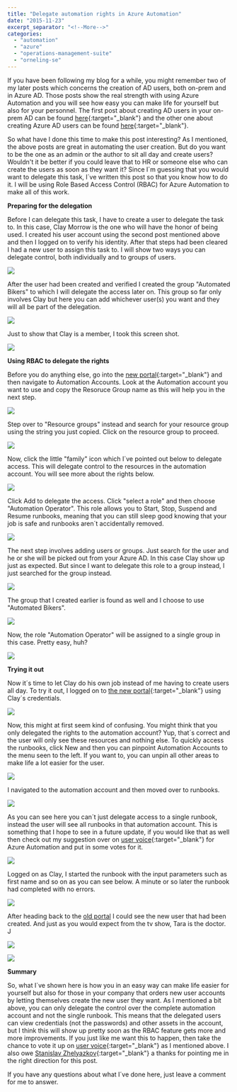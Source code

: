 ```yaml
---
title: "Delegate automation rights in Azure Automation"
date: "2015-11-23"
excerpt_separator: "<!--More-->"
categories: 
  - "automation"
  - "azure"
  - "operations-management-suite"
  - "orneling-se"
---
```


If you have been following my blog for a while, you might remember two of my later posts which concerns the creation of AD users, both on-prem and in Azure AD. Those posts show the real strength with using Azure Automation and you will see how easy you can make life for yourself but also for your personnel. The first post about creating AD users in your on-prem AD can be found [here](https://blog.orneling.se/2015/11/automatically-create-ad-users-with-azure-automation){:target="_blank"} and the other one about creating Azure AD users can be found [here](https://blog.orneling.se/2015/11/create-azure-ad-users-with-azure-automation){:target="_blank"}.
<!--More-->
So what have I done this time to make this post interesting? As I mentioned, the above posts are great in automating the user creation. But do you want to be the one as an admin or the author to sit all day and create users? Wouldn't it be better if you could leave that to HR or someone else who can create the users as soon as they want it? Since I´m guessing that you would want to delegate this task, I´ve written this post so that you know how to do it. I will be using Role Based Access Control (RBAC) for Azure Automation to make all of this work.

**Preparing for the delegation**

Before I can delegate this task, I have to create a user to delegate the task to. In this case, Clay Morrow is the one who will have the honor of being used. I created his user account using the second post mentioned above and then I logged on to verify his identity. After that steps had been cleared I had a new user to assign this task to. I will show two ways you can delegate control, both individually and to groups of users.

![](https://blog.orneling.se/assets/images/2015/11/automation_rights_1.png)

After the user had been created and verified I created the group "Automated Bikers" to which I will delegate the access later on. This group so far only involves Clay but here you can add whichever user(s) you want and they will all be part of the delegation.

![](https://blog.orneling.se/assets/images/2015/11/automation_rights_2.png)

Just to show that Clay is a member, I took this screen shot.

![](https://blog.orneling.se/assets/images/2015/11/automation_rights_3.png)

**Using RBAC to delegate the rights**

Before you do anything else, go into the [new portal](https://portal.azure.com/){:target="_blank"} and then navigate to Automation Accounts. Look at the Automation account you want to use and copy the Resoruce Group name as this will help you in the next step.

![](https://blog.orneling.se/assets/images/2015/11/automation_rights_4.png)

Step over to "Resource groups" instead and search for your resource group using the string you just copied. Click on the resource group to proceed.

![](https://blog.orneling.se/assets/images/2015/11/automation_rights_5.png)

Now, click the little "family" icon which I´ve pointed out below to delegate access. This will delegate control to the resources in the automation account. You will see more about the rights below.

![](https://blog.orneling.se/assets/images/2015/11/automation_rights_6.png)

Click Add to delegate the access. Click "select a role" and then choose "Automation Operator". This role allows you to Start, Stop, Suspend and Resume runbooks, meaning that you can still sleep good knowing that your job is safe and runbooks aren´t accidentally removed.

![](https://blog.orneling.se/assets/images/2015/11/automation_rights_7.png)

The next step involves adding users or groups. Just search for the user and he or she will be picked out from your Azure AD. In this case Clay show up just as expected. But since I want to delegate this role to a group instead, I just searched for the group instead.

![](https://blog.orneling.se/assets/images/2015/11/automation_rights_8.png)

The group that I created earlier is found as well and I choose to use "Automated Bikers".

![](https://blog.orneling.se/assets/images/2015/11/automation_rights_9.png)

Now, the role "Automation Operator" will be assigned to a single group in this case. Pretty easy, huh?

![](https://blog.orneling.se/assets/images/2015/11/automation_rights_10.png)

**Trying it out**

Now it´s time to let Clay do his own job instead of me having to create users all day. To try it out, I logged on to [the new portal](https://portal.azure.com/){:target="_blank"} using Clay´s credentials.

![](https://blog.orneling.se/assets/images/2015/11/automation_rights_11.png)

Now, this might at first seem kind of confusing. You might think that you only delegated the rights to the automation account? Yup, that´s correct and the user will only see these resources and nothing else. To quickly access the runbooks, click New and then you can pinpoint Automation Accounts to the menu seen to the left. If you want to, you can unpin all other areas to make life a lot easier for the user.

![](https://blog.orneling.se/assets/images/2015/11/automation_rights_12.png)

I navigated to the automation account and then moved over to runbooks.

![](https://blog.orneling.se/assets/images/2015/11/automation_rights_13.png)

As you can see here you can´t just delegate access to a single runbook, instead the user will see all runbooks in that automation account. This is something that I hope to see in a future update, if you would like that as well then check out my suggestion over on [user voice](https://feedback.azure.com/forums/246290-azure-automation/suggestions/10828356-the-possibility-to-delegate-a-single-runbook-using){:target="_blank"} for Azure Automation and put in some votes for it.

![](https://blog.orneling.se/assets/images/2015/11/automation_rights_14.png)

Logged on as Clay, I started the runbook with the input parameters such as first name and so on as you can see below. A minute or so later the runbook had completed with no errors.

![](https://blog.orneling.se/assets/images/2015/11/automation_rights_15.png)

After heading back to the [old portal](https://manage.windowsazure.com) I could see the new user that had been created. And just as you would expect from the tv show, Tara is the doctor. J

![](https://blog.orneling.se/assets/images/2015/11/automation_rights_16.png)

![](https://blog.orneling.se/assets/images/2015/11/automation_rights_17.png)

**Summary**

So, what I´ve shown here is how you in an easy way can make life easier for yourself but also for those in your company that orders new user accounts by letting themselves create the new user they want. As I mentioned a bit above, you can only delegate the control over the complete automation account and not the single runbook. This means that the delegated users can view credentials (not the passwords) and other assets in the account, but I think this will show up pretty soon as the RBAC feature gets more and more improvements. If you just like me want this to happen, then take the chance to vote it up on [user voice](https://feedback.azure.com/forums/246290-azure-automation/suggestions/10828356-the-possibility-to-delegate-a-single-runbook-using){:target="_blank"} as I mentioned above. I also owe [Stanislav Zhelyazkov](https://cloudadministrator.wordpress.com/){:target="_blank"} a thanks for pointing me in the right direction for this post.

If you have any questions about what I´ve done here, just leave a comment for me to answer.
